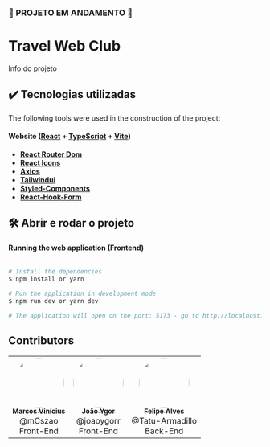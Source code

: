 ### 🚧 PROJETO EM ANDAMENTO 🚧

# Travel Web Club

Info do projeto

## ✔️ Tecnologias utilizadas
The following tools were used in the construction of the project:
#### **Website**  ([React](https://reactjs.org/)  +  [TypeScript](https://www.typescriptlang.org/) + [Vite](https://vitejs.dev/))

-   **[React Router Dom](https://reactrouter.com/en/main)**
-   **[React Icons](https://react-icons.github.io/react-icons/)**
-   **[Axios](https://axios-http.com/ptbr/docs/intro)**
-   **[Tailwindui](https://tailwindui.com/documentation)**
-   **[Styled-Components](https://styled-components.com/docs)**
-   **[React-Hook-Form](https://react-hook-form.com/)**

## 🛠️ Abrir e rodar o projeto

#### Running the web application (Frontend)

```bash

# Install the dependencies
$ npm install or yarn 

# Run the application in development mode
$ npm run dev or yarn dev

# The application will open on the port: 5173 - go to http://localhost:5173/club-travel-front

```

## Contributors

<table>
  <tr>
    <td align="center">
        <a href="https://www.linkedin.com/in/marcos-vinicius-almeida-59a2391b8/">
            <img style="border-radius: 50%;" src="https://avatars.githubusercontent.com/u/110683088?v=4" width="100px;"/>
            <br/>
            <sub><b>Marcos Vinícius</b></sub>
        </a>
        <br/>
        @mCszao
        <br/>Front-End
    </td>
    <td align="center">
        <a href="https://www.linkedin.com/in/jo%C3%A3o-ygor-ramalho-9b5b18219/">
            <img style="border-radius: 50%;" src="https://avatars.githubusercontent.com/u/82791430?v=4" width="100px;"/>
            <br/>
            <sub><b>João Ygor</b></sub>
        </a>
        <br/>
        @joaoygorr
        <br/>Front-End
    </td>
    <td align="center">
        <a href="https://www.linkedin.com/in/felipe-alves-de-oliveira-4607b8211/">
            <img style="border-radius: 50%;" src="https://avatars.githubusercontent.com/u/69278300?v=4" width="100px;"/>
            <br/>
            <sub><b>Felipe Alves</b></sub>
        </a>
        <br/>
        @Tatu-Armadillo
        <br/>Back-End
    </td>
    
  </tr>
</table>
